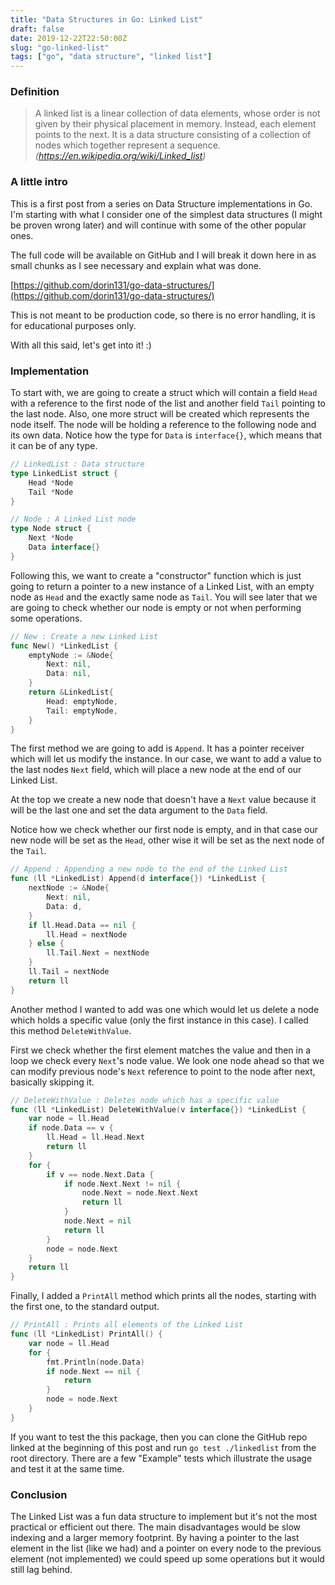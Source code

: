 ```yaml
---
title: "Data Structures in Go: Linked List"
draft: false
date: 2019-12-22T22:50:00Z
slug: "go-linked-list"
tags: ["go", "data structure", "linked list"]
---
```


### Definition
> A linked list is a linear collection of data elements, whose order is not given by their physical placement in memory. Instead, each element points to the next. It is a data structure consisting of a collection of nodes which together represent a sequence. *(https://en.wikipedia.org/wiki/Linked_list)*

### A little intro
This is a first post from a series on Data Structure implementations in Go. I'm starting with what I consider one of the simplest data structures (I might be proven wrong later) and will continue with some of the other popular ones.

The full code will be available on GitHub and I will break it down here in as small chunks as I see necessary and explain what was done.

[https://github.com/dorin131/go-data-structures/](https://github.com/dorin131/go-data-structures/)

This is not meant to be production code, so there is no error handling, it is for educational purposes only.

With all this said, let's get into it! :)


### Implementation

To start with, we are going to create a struct which will contain a field `Head` with a reference to the first node of the list and another field `Tail` pointing to the last node. Also, one more struct will be created which represents the node itself. The node will be holding a reference to the following node and its own data. Notice how the type for `Data` is `interface{}`, which means that it can be of any type.

```go
// LinkedList : Data structure
type LinkedList struct {
	Head *Node
	Tail *Node
}

// Node : A Linked List node
type Node struct {
	Next *Node
	Data interface{}
}
```

Following this, we want to create a "constructor" function which is just going to return a pointer to a new instance of a Linked List, with an empty node as `Head` and the exactly same node as `Tail`. You will see later that we are going to check whether our node is empty or not when performing some operations.

```go
// New : Create a new Linked List
func New() *LinkedList {
	emptyNode := &Node{
		Next: nil,
		Data: nil,
	}
	return &LinkedList{
		Head: emptyNode,
		Tail: emptyNode,
	}
}
```

The first method we are going to add is `Append`. It has a pointer receiver which will let us modify the instance. In our case, we want to add a value to the last nodes `Next` field, which will place a new node at the end of our Linked List.

At the top we create a new node that doesn't have a `Next` value because it will be the last one and set the data argument to the `Data` field.

Notice how we check whether our first node is empty, and in that case our new node will be set as the `Head`, other wise it will be set as the next node of the `Tail`.

```go
// Append : Appending a new node to the end of the Linked List
func (ll *LinkedList) Append(d interface{}) *LinkedList {
	nextNode := &Node{
		Next: nil,
		Data: d,
	}
	if ll.Head.Data == nil {
		ll.Head = nextNode
	} else {
		ll.Tail.Next = nextNode
	}
	ll.Tail = nextNode
	return ll
}
```

Another method I wanted to add was one which would let us delete a node which holds a specific value (only the first instance in this case). I called this method `DeleteWithValue`.

First we check whether the first element matches the value and then in a loop we check every `Next`'s node value. We look one node ahead so that we can modify previous node's `Next` reference to point to the node after next, basically skipping it.

```go
// DeleteWithValue : Deletes node which has a specific value
func (ll *LinkedList) DeleteWithValue(v interface{}) *LinkedList {
	var node = ll.Head
	if node.Data == v {
		ll.Head = ll.Head.Next
		return ll
	}
	for {
		if v == node.Next.Data {
			if node.Next.Next != nil {
				node.Next = node.Next.Next
				return ll
			}
			node.Next = nil
			return ll
		}
		node = node.Next
	}
	return ll
}
```

Finally, I added a `PrintAll` method which prints all the nodes, starting with the first one, to the standard output.

```go
// PrintAll : Prints all elements of the Linked List
func (ll *LinkedList) PrintAll() {
	var node = ll.Head
	for {
		fmt.Println(node.Data)
		if node.Next == nil {
			return
		}
		node = node.Next
	}
}
```

If you want to test the this package, then you can clone the GitHub repo linked at the beginning of this post and run `go test ./linkedlist` from the root directory. There are a few "Example" tests which illustrate the usage and test it at the same time.


### Conclusion

The Linked List was a fun data structure to implement but it's not the most practical or efficient out there. The main disadvantages would be slow indexing and a larger memory footprint. By having a pointer to the last element in the list (like we had) and a pointer on every node to the previous element (not implemented) we could speed up some operations but it would still lag behind.
